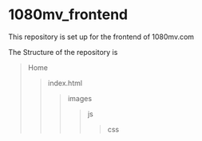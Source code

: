 # 1080mv_frontend
This repository is set up for the frontend of 1080mv.com

The Structure of the repository is
>Home
>>index.html
>>>images
>>>>js
>>>>>css

